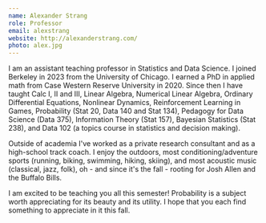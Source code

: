 ```yaml
---
name: Alexander Strang
role: Professor
email: alexstrang
website: http://alexanderstrang.com/
photo: alex.jpg
---
```


I am an assistant teaching professor in Statistics and Data Science. I joined Berkeley in 2023 from the University of Chicago. I earned a PhD in applied math from Case Western Reserve University in 2020. Since then I have taught Calc I, II and III, Linear Algebra, Numerical Linear Algebra, Ordinary Differential Equations, Nonlinear Dynamics, Reinforcement Learning in Games, Probability (Stat 20, Data 140 and Stat 134), Pedagogy for Data Science (Data 375), Information Theory (Stat 157), Bayesian Statistics (Stat 238), and Data 102 (a topics course in statistics and decision making). 

Outside of academia I've worked as a private research consultant and as a high-school track coach. I enjoy the outdoors, most conditioning/adventure sports (running, biking, swimming, hiking, skiing), and most acoustic music (classical, jazz, folk), oh - and since it's the fall - rooting for Josh Allen and the Buffalo Bills. 

I am excited to be teaching you all this semester! Probability is a subject worth appreciating for its beauty and its utility. I hope that you each find something to appreciate in it this fall. 